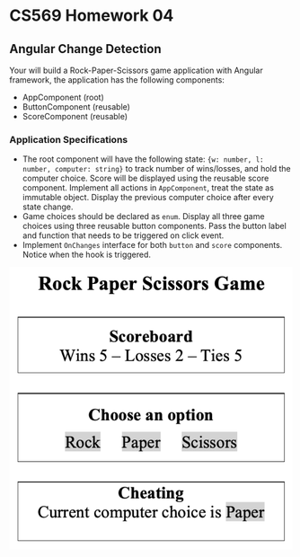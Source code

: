 # CS569 Homework 04
## Angular Change Detection
Your will build a Rock-Paper-Scissors game application with Angular framework, the application has the following components:  
* AppComponent (root)
* ButtonComponent (reusable)
* ScoreComponent (reusable)
    
### Application Specifications
* The root component will have the following state: `{w: number, l: number, computer: string}` to track number of wins/losses, and hold the computer choice. Score will be displayed using the reusable score component. Implement all actions in `AppComponent`, treat the state as immutable object. Display the previous computer choice after every state change.
* Game choices should be declared as `enum`.  Display all three game choices using three reusable button components. Pass the button label and function that needs to be triggered on click event.
* Implement `OnChanges` interface for both `button` and `score` components. Notice when the hook is triggered.
  
<p align="center">
  <img src="./app-snapshot.png" />
</p>

